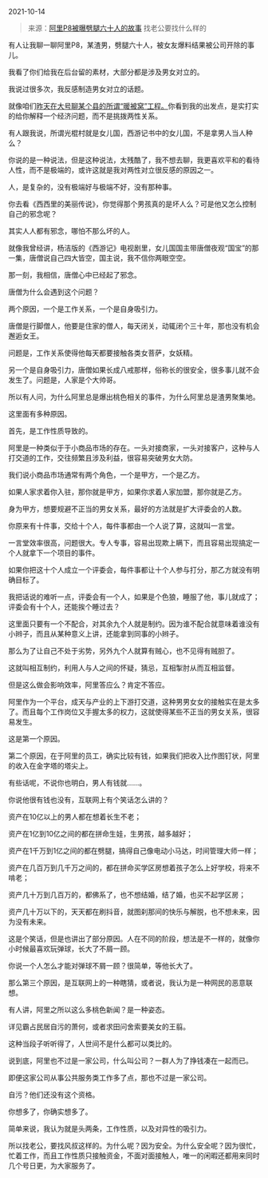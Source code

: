 2021-10-14

> 来源：[阿里P8被曝劈腿六十人的故事](http://mp.weixin.qq.com/s?__biz=MzU3NDc5Nzc0NQ==&mid=2247507806&idx=2&sn=e6c249d278243d3ce531e58aa3903b8d&chksm=fd2e7d80ca59f4967dacec61be1c60a9e034fc3f1be97f5ef879645ec75b1fdc2d579ea7cf4a&scene=27#wechat_redirect)
> 找老公要找什么样的

有人让我聊一聊阿里P8，某渣男，劈腿六十人，被女友爆料结果被公司开除的事儿。  

  

我看了你们给我在后台留的素材，大部分都是涉及男女对立的。  

  

我说过很多次，我反感制造男女对立的话题。

  

就像咱们[昨天在大号聊某个县的所谓“暖被窝”工程。](http://mp.weixin.qq.com/s?__biz=MzU0MjYwNDU2Mw==&mid=2247501475&idx=2&sn=64773a4afebb3e6f7a8ab183618808a9&chksm=fb1aaadfcc6d23c9c89e08ad8570a806ed11302cc1f0c96a527c8ccb9554eef1b161245ea33c&scene=21#wechat_redirect)你看到我的出发点，是实打实的给你解释一个经济问题，而不是挑拨两性关系。

  

有人跟我说，所谓光棍村就是女儿国，西游记书中的女儿国，不是拿男人当人种么？  

  

你说的是一种说法，但是这种说法，太残酷了，我不想去聊，我更喜欢平和的看待人性，而不是极端的，或许这就是我对两性对立很反感的原因之一。

  

人，是复杂的，没有极端好与极端不好，没有那种事。

  

你去看《西西里的美丽传说》，你觉得那个男孩真的是坏人么？可是他又怎么控制自己的邪念呢？

  

其实人人都有邪念，哪怕不那么坏的人。  

  

就像我曾经讲，杨洁版的《西游记》电视剧里，女儿国国主带唐僧夜观“国宝”的那一集，唐僧说自己四大皆空，国主说，我不信你两眼空空。

  

那一刻，我相信，唐僧心中已经起了邪念。  

  

唐僧为什么会遇到这个问题？

  

两个原因，一个是工作关系，一个是自身吸引力。  

  

唐僧是行脚僧人，他要是住家的僧人，每天闭关，动辄闭个三十年，那也没有机会邂逅女王。

  

问题是，工作关系使得他每天都要接触各类女菩萨，女妖精。

  

另一个是自身吸引力，唐僧如果长成八戒那样，俗称长的很安全，很多事儿就不会发生了。问题是，人家是个大帅哥。

  

所以有人问，为什么阿里总是爆出桃色相关的事件，为什么阿里总是渣男聚集地。

  

这里面有多种原因。

  

首先，是工作性质导致的。

  

阿里是一种类似于于小商品市场的存在。一头对接商家，一头对接客户，这种与人打交道的工作，交往频繁且涉及利益，很容易突破男女大防。  

  

我们说小商品市场通常有两个角色，一个是甲方，一个是乙方。

  

如果人家求着你入驻，那你就是甲方，如果你求着人家加盟，那你就是乙方。

  

身为甲方，想要规避不正当的男女关系，最好的方法就是扩大评委会的人数。  

  

你原来有十件事，交给十个人，每件事都由一个人说了算，这就叫一言堂。  

  

一言堂效率很高，问题很大。专人专事，容易出现欺上瞒下，而且容易出现搞定一个人就拿下一个项目的事件。

  

如果你把这十个人成立一个评委会，每件事都让十个人参与打分，那乙方就没有明确目标了。  

  

我把话说的难听一点，评委会有一个人，如果是个色狼，睡服了他，事儿就成了；评委会有十个人，还能挨个睡过去？  

  

这里面只要有一个不配合，对其余九个人就是制约。因为谁不配合就意味着谁没有小辫子，而且从某种意义上讲，还能拿到同事的小辫子。  

  

那么为了让自己不处于劣势，另外九个人就算有贼心，也不见得有贼胆了。

  

这就叫相互制约，利用人与人之间的怀疑，猜忌，互相掣肘从而互相监督。

  

但是这么做会影响效率，阿里答应么？肯定不答应。

  

阿里作为一个平台，成天与产业的上下游打交道，这种男男女女的接触实在是太多了。而且每个工作岗位又手握太多的权力，这就使得某些不正当的男女关系，很容易发生。

  

这是第一个原因。

  

第二个原因，在于阿里的员工，确实比较有钱，如果我们把收入比作图钉状，阿里的收入在金字塔的塔尖上。

  

有些话呢，不说你也明白，男人有钱就......。  

  

你说他很有钱也没有，互联网上有个笑话怎么讲的？  

  

资产在10亿以上的男人都在想着长生不老；

资产在1亿到10亿之间的都在拼命生娃，生男孩，越多越好；

资产在1千万到1亿之间的都在劈腿，搞得自己像电动小马达，时间管理大师一样；

资产在几百万到几千万之间的，都在拼命买学区房想着孩子怎么上好学校，将来不啃老；

资产几十万到几百万的，都佛系了，也不想结婚，结了婚，也买不起学区房；

资产几十万以下的，天天都在刷抖音，就图刹那间的快乐与解脱，也不想未来，因为没有未来。

  

这是个笑话，但是也讲出了部分原因。人在不同的阶段，想法是不一样的，就像你小时候最喜欢玩弹球，长大了不屑一顾。

  

你说一个人怎么才能对弹球不屑一顾？很简单，等他长大了。  
  

那么第三个原因，是互联网上的一种瞎猜，或者说，我认为是一种网民的恶意联想。  

  

有人讲，阿里之所以这么多桃色新闻？是一种姿态。  

  

详见霸占民居自污的萧何，或者求田问舍索要美女的王翦。

  

这种当段子听听得了，人世间不是什么都可以类比的。  

  

说到底，阿里也不过是一家公司，什么叫公司？一群人为了挣钱凑在一起而已。

  

即便这家公司从事公共服务类工作多了点，那也不过是一家公司。  

  

自污？他们还没有这个资格。  

  

你想多了，你确实想多了。

  

简单来说，我认为就是头两条，工作性质，以及对异性的吸引力。

  

所以找老公，要找风叔这样的。为什么呢？因为安全。为什么安全呢？因为很忙，忙着工作，而且工作性质只接触资金，不面对面接触人，唯一的闲暇还都用来同时几个号日更，为大家服务了。

